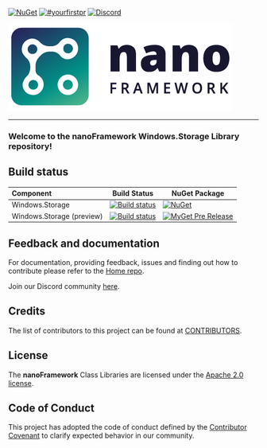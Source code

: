 [![NuGet](https://img.shields.io/nuget/dt/nanoFramework.Windows.Storage.svg)]() [![#yourfirstpr](https://img.shields.io/badge/first--timers--only-friendly-blue.svg)](https://github.com/nanoframework/Home/blob/master/CONTRIBUTING.md)
 [![Discord](https://img.shields.io/discord/478725473862549535.svg)](https://discord.gg/gCyBu8T)


![nanoFramework logo](https://github.com/nanoframework/Home/blob/master/resources/logo/nanoFramework-repo-logo.png)

-----

### Welcome to the **nanoFramework** Windows.Storage Library repository!


## Build status


| Component | Build Status | NuGet Package |
|:-|---|---|
| Windows.Storage | [![Build status](https://ci.appveyor.com/api/projects/status/ucxkrrmy3pde1x34/branch/master?svg=true)](https://ci.appveyor.com/project/nfbot/lib-windows-storage/branch/master) | [![NuGet](https://img.shields.io/nuget/vpre/nanoFramework.Windows.storage.svg)](https://www.nuget.org/packages/nanoFramework.Windows.storage/)  |
| Windows.Storage (preview) |[![Build status](https://ci.appveyor.com/api/projects/status/ucxkrrmy3pde1x34/branch/develop?svg=true)](https://ci.appveyor.com/project/nfbot/lib-windows-storage/branch/develop) | [![MyGet Pre Release](https://img.shields.io/myget/nanoframework-dev/vpre/nanoFramework.Windows.Storage.svg)](https://www.myget.org/feed/nanoframework-dev/package/nuget/nanoFramework.Windows.Storage) |


## Feedback and documentation

For documentation, providing feedback, issues and finding out how to contribute please refer to the [Home repo](https://github.com/nanoframework/Home).

Join our Discord community [here](https://discord.gg/gCyBu8T).


## Credits

The list of contributors to this project can be found at [CONTRIBUTORS](https://github.com/nanoframework/Home/blob/master/CONTRIBUTORS.md).


## License

The **nanoFramework** Class Libraries are licensed under the [Apache 2.0 license](http://www.apache.org/licenses/LICENSE-2.0).


## Code of Conduct
This project has adopted the code of conduct defined by the [Contributor Covenant](http://contributor-covenant.org/)
to clarify expected behavior in our community.
